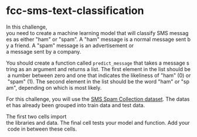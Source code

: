 # fcc-sms-text-classification

In this challenge, you need to create a machine learning model that will classify SMS messages as either "ham" or "spam". A "ham" message is a normal message sent by a friend. A "spam" message is an advertisement or a message sent by a company.

You should create a function called `predict_message` that takes a message string as an argument and returns a list. The first element in the list should be a number between zero and one that indicates the likeliness of "ham" (0) or "spam" (1). The second element in the list should be the word "ham" or "spam", depending on which is most likely.

For this challenge, you will use the [SMS Spam Collection dataset](http://www.dt.fee.unicamp.br/~tiago/smsspamcollection/). The dataset has already been grouped into train data and test data.

The first two cells import the libraries and data. The final cell tests your model and function. Add your code in between these cells.
